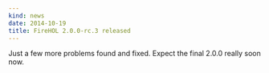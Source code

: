 ```yaml
---
kind: news
date: 2014-10-19
title: FireHOL 2.0.0-rc.3 released
---
```


Just a few more problems found and fixed. Expect the final 2.0.0 really
soon now.
